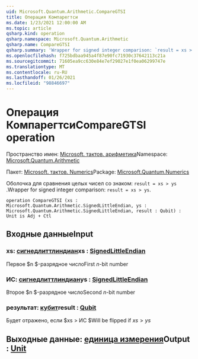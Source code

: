 ```yaml
---
uid: Microsoft.Quantum.Arithmetic.CompareGTSI
title: Операция Компарегтси
ms.date: 1/23/2021 12:00:00 AM
ms.topic: article
qsharp.kind: operation
qsharp.namespace: Microsoft.Quantum.Arithmetic
qsharp.name: CompareGTSI
qsharp.summary: 'Wrapper for signed integer comparison: `result = xs > ys`.'
ms.openlocfilehash: f725bdbaa945a4f87e90fc71930c37642113c21a
ms.sourcegitcommit: 71605ea9cc630e84e7ef29027e1f0ea06299747e
ms.translationtype: MT
ms.contentlocale: ru-RU
ms.lasthandoff: 01/26/2021
ms.locfileid: "98846697"
---
```

# <a name="comparegtsi-operation"></a><span data-ttu-id="b3710-102">Операция Компарегтси</span><span class="sxs-lookup"><span data-stu-id="b3710-102">CompareGTSI operation</span></span>

<span data-ttu-id="b3710-103">Пространство имен: [Microsoft. тактов. арифметика](xref:Microsoft.Quantum.Arithmetic)</span><span class="sxs-lookup"><span data-stu-id="b3710-103">Namespace: [Microsoft.Quantum.Arithmetic](xref:Microsoft.Quantum.Arithmetic)</span></span>

<span data-ttu-id="b3710-104">Пакет: [Microsoft. тактов. Numerics](https://nuget.org/packages/Microsoft.Quantum.Numerics)</span><span class="sxs-lookup"><span data-stu-id="b3710-104">Package: [Microsoft.Quantum.Numerics](https://nuget.org/packages/Microsoft.Quantum.Numerics)</span></span>


<span data-ttu-id="b3710-105">Оболочка для сравнения целых чисел со знаком: `result = xs > ys` .</span><span class="sxs-lookup"><span data-stu-id="b3710-105">Wrapper for signed integer comparison: `result = xs > ys`.</span></span>

```qsharp
operation CompareGTSI (xs : Microsoft.Quantum.Arithmetic.SignedLittleEndian, ys : Microsoft.Quantum.Arithmetic.SignedLittleEndian, result : Qubit) : Unit is Adj + Ctl
```


## <a name="input"></a><span data-ttu-id="b3710-106">Входные данные</span><span class="sxs-lookup"><span data-stu-id="b3710-106">Input</span></span>

### <a name="xs--signedlittleendian"></a><span data-ttu-id="b3710-107">xs: [сигнедлиттлиндиан](xref:Microsoft.Quantum.Arithmetic.SignedLittleEndian)</span><span class="sxs-lookup"><span data-stu-id="b3710-107">xs : [SignedLittleEndian](xref:Microsoft.Quantum.Arithmetic.SignedLittleEndian)</span></span>

<span data-ttu-id="b3710-108">Первое $n $-разрядное число</span><span class="sxs-lookup"><span data-stu-id="b3710-108">First $n$-bit number</span></span>


### <a name="ys--signedlittleendian"></a><span data-ttu-id="b3710-109">ИС: [сигнедлиттлиндиан](xref:Microsoft.Quantum.Arithmetic.SignedLittleEndian)</span><span class="sxs-lookup"><span data-stu-id="b3710-109">ys : [SignedLittleEndian](xref:Microsoft.Quantum.Arithmetic.SignedLittleEndian)</span></span>

<span data-ttu-id="b3710-110">Второе $n $-разрядное число</span><span class="sxs-lookup"><span data-stu-id="b3710-110">Second $n$-bit number</span></span>


### <a name="result--qubit"></a><span data-ttu-id="b3710-111">результат: [кубит](xref:microsoft.quantum.lang-ref.qubit)</span><span class="sxs-lookup"><span data-stu-id="b3710-111">result : [Qubit](xref:microsoft.quantum.lang-ref.qubit)</span></span>

<span data-ttu-id="b3710-112">Будет отражено, если $xs > ИС $</span><span class="sxs-lookup"><span data-stu-id="b3710-112">Will be flipped if $xs > ys$</span></span>



## <a name="output--unit"></a><span data-ttu-id="b3710-113">Выходные данные: [единица измерения](xref:microsoft.quantum.lang-ref.unit)</span><span class="sxs-lookup"><span data-stu-id="b3710-113">Output : [Unit](xref:microsoft.quantum.lang-ref.unit)</span></span>

